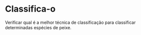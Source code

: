 # Classifica-o
Verificar qual é a melhor técnica de classificação para classificar determinadas espécies de peixe.
